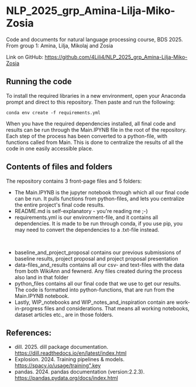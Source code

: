 # NLP_2025_grp_Amina-Lilja-Miko-Zosia
 Code and documents for natural language processing course, BDS 2025. From group 1: Amina, Lilja, Mikolaj and Zosia
 
 Link on GitHub: https://github.com/4Lili4/NLP_2025_grp_Amina-Lilja-Miko-Zosia

## Running the code
To install the required libraries in a new environment, open your Anaconda prompt and direct to this repository. Then paste and run the following:
```
conda env create -f requirements.yml
```
When you have the required dependencies installed, all final code and results can be run through the Main.IPYNB file in the root of the repository. Each step of the process has been converted to a python-file, with functions called from Main. This is done to centralize the results of all the code in one easily accessible place.

## Contents of files and folders
The repository contains 3 front-page files and 5 folders: 
 - The Main.IPYNB is the jupyter notebook through which all our final code can be run. It pulls functions from python-files, and lets you centralize the entire project's final code results.
 - README.md is self-explanatory - you're reading me ;-)
 - requirements.yml is our environment-file, and it contains all dependencies. It is made to be run through conda, if you use pip, you may need to convert the dependencies to a .txt-file instead.
<br>

 - baseline_and_project_proposal contains our previous submissions of baseline results, project proposal and project proposal presentation
 - data-files_and_results contains all our csv- and text-files with the data from both WikiAnn and fewnerd. Any files created during the process also land in that folder
 - python_files contains all our final code that we use to get our results. The code is formatted into python-functions, that are run from the Main.IPYNB notebook.
 - Lastly, WIP_notebooks and WIP_notes_and_inspiration contain are work-in-progress files and considerations. That means all working notebooks, dataset articles etc., are in those folders.

## References:
 - dill. 2025. dill package documentation. https://dill.readthedocs.io/en/latest/index.html
 - Explosion. 2024. Training pipelines & models. https://spacy.io/usage/training".key
 - pandas. 2024. pandas documentation (version:2.2.3). https://pandas.pydata.org/docs/index.html
